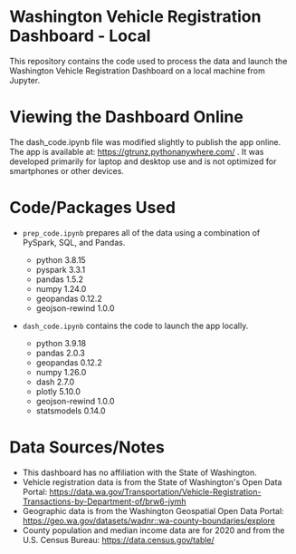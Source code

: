 # Washington Vehicle Registration Dashboard - Local

This repository contains the code used to process the data and launch the Washington Vehicle Registration Dashboard on a local machine from Jupyter. 

# Viewing the Dashboard Online

The dash_code.ipynb file was modified slightly to publish the app online. The app is available at: https://gtrunz.pythonanywhere.com/ . It was developed primarily for laptop and desktop use and is not optimized for smartphones or other devices.

# Code/Packages Used

 - `prep_code.ipynb` prepares all of the data using a combination of PySpark, SQL, and Pandas.
   - python 3.8.15
   - pyspark 3.3.1
   - pandas 1.5.2
   - numpy 1.24.0
   - geopandas 0.12.2
   - geojson-rewind 1.0.0
   
 - `dash_code.ipynb` contains the code to launch the app locally.
   - python 3.9.18
   - pandas 2.0.3
   - geopandas 0.12.2
   - numpy 1.26.0
   - dash 2.7.0
   - plotly 5.10.0
   - geojson-rewind 1.0.0
   - statsmodels 0.14.0

# Data Sources/Notes
- This dashboard has no affiliation with the State of Washington.
- Vehicle registration data is from the State of Washington's Open Data Portal: https://data.wa.gov/Transportation/Vehicle-Registration-Transactions-by-Department-of/brw6-jymh
- Geographic data is from the Washington Geospatial Open Data Portal: https://geo.wa.gov/datasets/wadnr::wa-county-boundaries/explore
- County population and median income data are for 2020 and from the U.S. Census Bureau: https://data.census.gov/table/
